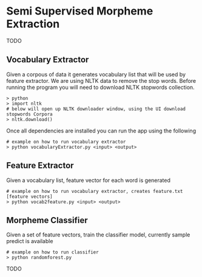 # Semi Supervised Morpheme Extraction

TODO

## Vocabulary Extractor

Given a corpous of data it generates vocabulary list that will be used by feature extractor. We are using NLTK data 
to remove the stop words. Before running the program you will need to download NLTK stopwords collection.

    > python
    > import nltk
    # below will open up NLTK downloader window, using the UI download stopwords Corpora
    > nltk.download() 

Once all dependencies are installed you can run the app using the following

    # example on how to run vocabulary extractor
    > python vocabularyExtractor.py <input> <output>

## Feature Extractor

Given a vocabulary list, feature vector for each word is generated

	# example on how to run vocabulary extractor, creates feature.txt [feature vectors]
    > python vocab2feature.py <input> <output>

## Morpheme Classifier

Given a set of feature vectors, train the classifier model, currently sample predict is available

	# example on how to run classifier
    > python randomforest.py 

TODO
